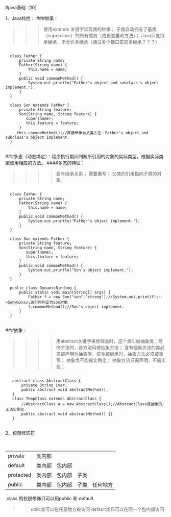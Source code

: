 

#java基础（10）

1、Java特性：
###继承：
>>>使用extends 关键字实现类的继承；
>>>子类自动拥有了基类（superclass）的所有成员（成员变量和方法）；
>>>Java只支持单继承，不允许多继承（通过多个接口实现多继承？？？）
 <pre><code>
  class Father {
      private String name;
      Father(String name) {
          this.name = name;
      } 
      public void commonMethod() {
          System.out.println("Father's object and subclass's object implement.");
      }
  }
  
  class Son extends Father {
      private String feature;
      Son(String name, String feature) {
         super(name);
         this.feature = feature;
      }
     this.commonMethod();//直接继承自父类方法：Father's object and subclass's object implement.
  }
  </code></pre>
    
###多态（动态绑定）：程序执行期间判断所引用的对象的实际类型，根据实际类型调用相应的方法。
####多态的特征：
>>>>要有继承关系；
>>>>需要重写；
>>>>父类的引用指向子类的对象。
  
  <pre><code>
  class Father {
      private String name;
      Father(String name) {
          this.name = name;
      } 
      public void commonMethod() {
          System.out.println("Father's object implement.");
      }
  }
  
  class Son extends Father {
      private String feature;
      Son(String name, String feature) {
         super(name);
         this.feature = feature;
      }
      public void commonMethod() {
          System.out.println("Son's object implement.");
      }
  }
  
  public class DynamicBinding {
      public static vodi main(String[] args) {
          Father f = new Son("son","strong");//System.out.print(f);-->Son@xxxxx;运行时判定为Son对象
          f.commonMethod();//Son's object implement.
      }
  }
  </code></pre>
  ###抽象：
 >>>>用abstract关键字来修饰类时，这个类叫做抽象类；修饰方法时，该方法叫做抽象方法；
 >>>>含有抽象方法的类必须被声明为抽象类，该类被继承时，抽象方法必须被重写；
 >>>>抽象类不能被实例化；
 >>>>抽象方法只需声明，不需实现；
   <pre><code>
   abstract class AbstractClass {
       private String ivar;
       public abstract void abstractMethod();
   }
   class TempClass extends AbstractClass {
       //AbstractClass a = new AbstractClass();//AbstractClass是抽象的，无法实例化
       public abstract void abstractMethod() {}
   }
   </code></pre>

2、权限修饰符
<table>
 <tr> 
   <td>private</td>     
   <td>类内部</td>
 </tr>
 <tr>
  <td>default</td>
  <td>类内部</td>
  <td>包内部</td>
 </tr>
 <tr>
  <td>protected</td>
  <td>类内部</td>
  <td>包内部</td>
  <td>子类</td>
 </tr>     
 <tr>
  <td>public</td>
  <td>类内部</td>
  <td>包内部</td>
  <td>子类</td>
  <td>任何地方</td>
 </tr>               
 </table>
 
  class 的权限修饰只可以用public 和 default
>>ublic类可以在任意地方被访问
>>default类只可以在同一个包内部访问
